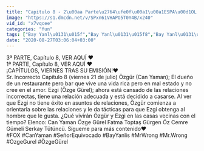 ```yaml
---
title: "Capitulo 8 - 2\u00aa Parte\u2764\ufe0f\u00a1\u00a1ESPA\u00d1OL HD!! Se\u00f1or Equivocado (Bay Yanlis)\u2764\ufe0f21-08-2020 Can Yaman--"
image: "https://s1.dmcdn.net/v/SPxn61VHAPO5T0Y4B/x240"
vid_id: "x7vqcee"
categories: "fun"
tags: ["Bay Yanl\u0131\u015f","Bay Yanl\u0131\u015f8","Bay Yanl\u0131\u015f 8"]
date: "2020-08-27T03:06:04+03:00"
---
```

3ª PARTE, Capítulo 8,  VER AQUÍ ❤️      <br>1ª PARTE, Capítulo 8,  VER AQUÍ ❤️      <br>¡CAPÍTULOS, VIERNES TRAS SU EMISIÓN!❤️   <br>Sr. Incorrecto Capítulo 8 (viernes 21 de julio) Özgür (Can Yaman); El dueño de un restaurante pero bar que vive una vida rica pero en mal estado y no cree en el amor. Ezgi (Özge Gürel); ahora está cansado de las relaciones incorrectas, tiene una relación adecuada y está decidido a casarse. Al ver que Ezgi no tiene éxito en asuntos de relaciones, Özgür comienza a orientarla sobre las relaciones y le da tácticas para que Ezgi obtenga al hombre que le gusta. ¿Qué vivirán Özgür y Ezgi en las casas vecinas con el tiempo? Elenco: Can Yaman Özge Gürel Fatma Toptaş Gürgen Öz Cemre Gümeli Serkay Tütüncü. Sígueme para más contenido❤️  <br>#FOX #CanYaman #SeñorEquivocado #BayYanlis #MrWrong #Mr.Wrong #OzgeGurel #ÖzgeGürel
